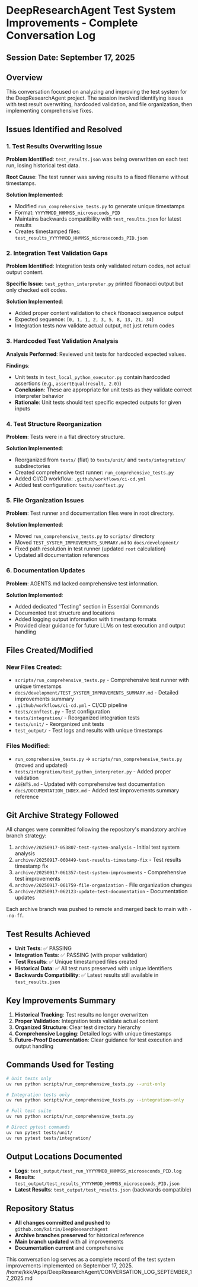 # DeepResearchAgent Test System Improvements - Complete Conversation Log
## Session Date: September 17, 2025

## Overview
This conversation focused on analyzing and improving the test system for the DeepResearchAgent project. The session involved identifying issues with test result overwriting, hardcoded validation, and file organization, then implementing comprehensive fixes.

## Issues Identified and Resolved

### 1. Test Results Overwriting Issue
**Problem Identified**: `test_results.json` was being overwritten on each test run, losing historical test data.

**Root Cause**: The test runner was saving results to a fixed filename without timestamps.

**Solution Implemented**:
- Modified `run_comprehensive_tests.py` to generate unique timestamps
- Format: `YYYYMMDD_HHMMSS_microseconds_PID`
- Maintains backwards compatibility with `test_results.json` for latest results
- Creates timestamped files: `test_results_YYYYMMDD_HHMMSS_microseconds_PID.json`

### 2. Integration Test Validation Gaps
**Problem Identified**: Integration tests only validated return codes, not actual output content.

**Specific Issue**: `test_python_interpreter.py` printed fibonacci output but only checked exit codes.

**Solution Implemented**:
- Added proper content validation to check fibonacci sequence output
- Expected sequence: `[0, 1, 1, 2, 3, 5, 8, 13, 21, 34]`
- Integration tests now validate actual output, not just return codes

### 3. Hardcoded Test Validation Analysis
**Analysis Performed**: Reviewed unit tests for hardcoded expected values.

**Findings**:
- Unit tests in `test_local_python_executor.py` contain hardcoded assertions (e.g., `assertEqual(result, 2.0)`)
- **Conclusion**: These are appropriate for unit tests as they validate correct interpreter behavior
- **Rationale**: Unit tests should test specific expected outputs for given inputs

### 4. Test Structure Reorganization
**Problem**: Tests were in a flat directory structure.

**Solution Implemented**:
- Reorganized from `tests/` (flat) to `tests/unit/` and `tests/integration/` subdirectories
- Created comprehensive test runner: `run_comprehensive_tests.py`
- Added CI/CD workflow: `.github/workflows/ci-cd.yml`
- Added test configuration: `tests/conftest.py`

### 5. File Organization Issues
**Problem**: Test runner and documentation files were in root directory.

**Solution Implemented**:
- Moved `run_comprehensive_tests.py` to `scripts/` directory
- Moved `TEST_SYSTEM_IMPROVEMENTS_SUMMARY.md` to `docs/development/`
- Fixed path resolution in test runner (updated `root` calculation)
- Updated all documentation references

### 6. Documentation Updates
**Problem**: AGENTS.md lacked comprehensive test information.

**Solution Implemented**:
- Added dedicated "Testing" section in Essential Commands
- Documented test structure and locations
- Added logging output information with timestamp formats
- Provided clear guidance for future LLMs on test execution and output handling

## Files Created/Modified

### New Files Created:
- `scripts/run_comprehensive_tests.py` - Comprehensive test runner with unique timestamps
- `docs/development/TEST_SYSTEM_IMPROVEMENTS_SUMMARY.md` - Detailed improvements summary
- `.github/workflows/ci-cd.yml` - CI/CD pipeline
- `tests/conftest.py` - Test configuration
- `tests/integration/` - Reorganized integration tests
- `tests/unit/` - Reorganized unit tests
- `test_output/` - Test logs and results with unique timestamps

### Files Modified:
- `run_comprehensive_tests.py` → `scripts/run_comprehensive_tests.py` (moved and updated)
- `tests/integration/test_python_interpreter.py` - Added proper validation
- `AGENTS.md` - Updated with comprehensive test documentation
- `docs/DOCUMENTATION_INDEX.md` - Added test improvements summary reference

## Git Archive Strategy Followed
All changes were committed following the repository's mandatory archive branch strategy:

1. `archive/20250917-053807-test-system-analysis` - Initial test system analysis
2. `archive/20250917-060449-test-results-timestamp-fix` - Test results timestamp fix
3. `archive/20250917-061357-test-system-improvements` - Comprehensive test improvements
4. `archive/20250917-061759-file-organization` - File organization changes
5. `archive/20250917-062123-update-test-documentation` - Documentation updates

Each archive branch was pushed to remote and merged back to main with `--no-ff`.

## Test Results Achieved
- **Unit Tests**: ✅ PASSING
- **Integration Tests**: ✅ PASSING (with proper validation)
- **Test Results**: ✅ Unique timestamped files created
- **Historical Data**: ✅ All test runs preserved with unique identifiers
- **Backwards Compatibility**: ✅ Latest results still available in `test_results.json`

## Key Improvements Summary
1. **Historical Tracking**: Test results no longer overwritten
2. **Proper Validation**: Integration tests validate actual content
3. **Organized Structure**: Clear test directory hierarchy
4. **Comprehensive Logging**: Detailed logs with unique timestamps
5. **Future-Proof Documentation**: Clear guidance for test execution and output handling

## Commands Used for Testing
```bash
# Unit tests only
uv run python scripts/run_comprehensive_tests.py --unit-only

# Integration tests only
uv run python scripts/run_comprehensive_tests.py --integration-only

# Full test suite
uv run python scripts/run_comprehensive_tests.py

# Direct pytest commands
uv run pytest tests/unit/
uv run pytest tests/integration/
```

## Output Locations Documented
- **Logs**: `test_output/test_run_YYYYMMDD_HHMMSS_microseconds_PID.log`
- **Results**: `test_output/test_results_YYYYMMDD_HHMMSS_microseconds_PID.json`
- **Latest Results**: `test_output/test_results.json` (backwards compatible)

## Repository Status
- **All changes committed and pushed** to `github.com/kairin/DeepResearchAgent`
- **Archive branches preserved** for historical reference
- **Main branch updated** with all improvements
- **Documentation current** and comprehensive

This conversation log serves as a complete record of the test system improvements implemented on September 17, 2025.</content>
<parameter name="filePath">/home/kkk/Apps/DeepResearchAgent/CONVERSATION_LOG_SEPTEMBER_17_2025.md